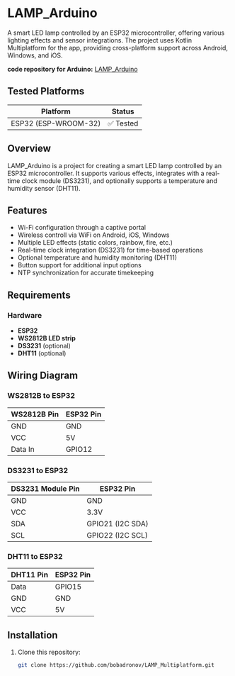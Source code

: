 # LAMP_Arduino

A smart LED lamp controlled by an ESP32 microcontroller, offering various lighting effects and
sensor integrations. The project uses Kotlin Multiplatform for the app, providing cross-platform
support across Android, Windows, and iOS.

**code repository for Arduino:** [LAMP_Arduino](https://github.com/bobadronov/LAMP_Arduino)

## Tested Platforms

| Platform | Status        |
|----------|---------------|
| ESP32 (ESP-WROOM-32)  | ✅ Tested      |


## Overview

LAMP_Arduino is a project for creating a smart LED lamp controlled by an ESP32 microcontroller. It
supports various effects, integrates with a real-time clock module (DS3231), and optionally supports
a temperature and humidity sensor (DHT11).

## Features

- Wi-Fi configuration through a captive portal
- Wireless controll via WiFi on Android, iOS, Windows
- Multiple LED effects (static colors, rainbow, fire, etc.)
- Real-time clock integration (DS3231) for time-based operations
- Optional temperature and humidity monitoring (DHT11)
- Button support for additional input options
- NTP synchronization for accurate timekeeping

## Requirements

### Hardware

- **ESP32**
- **WS2812B LED strip**
- **DS3231** (optional)
- **DHT11** (optional)

## Wiring Diagram

### WS2812B to ESP32

| WS2812B Pin | ESP32 Pin |
|-------------|-----------|
| GND         | GND       |
| VCC         | 5V        |
| Data In     | GPIO12    |

### DS3231 to ESP32

| DS3231 Module Pin | ESP32 Pin        |
|-------------------|------------------|
| GND               | GND              |
| VCC               | 3.3V             |
| SDA               | GPIO21 (I2C SDA) |
| SCL               | GPIO22 (I2C SCL) |

### DHT11 to ESP32

| DHT11 Pin | ESP32 Pin |
|-----------|-----------|
| Data      | GPIO15    |
| GND       | GND       |
| VCC       | 5V        |

## Installation

1. Clone this repository:
   ```bash
   git clone https://github.com/bobadronov/LAMP_Multiplatform.git
